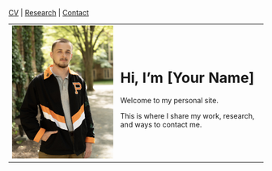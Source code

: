 <nav>
<a href="cv.html">CV</a> |
<a href="research.html">Research</a> |
<a href="contact.html">Contact</a>
</nav>

<table>
<tr>
<td width="200">
  <img src="IMG_4335.jpg" width="200">
</td>
<td>
  <h1>Hi, I’m [Your Name]</h1>
  <p>Welcome to my personal site.</p>
  <p>This is where I share my work, research, and ways to contact me.</p>
</td>
</tr>
</table>
